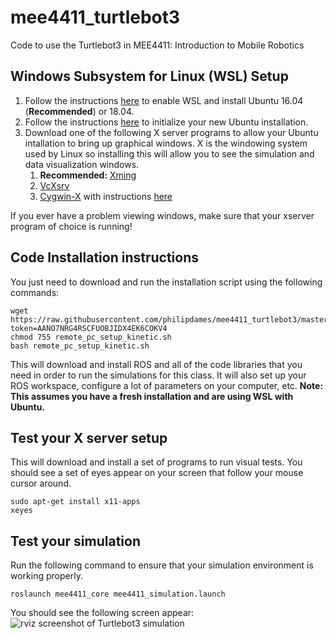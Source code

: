 # mee4411_turtlebot3
Code to use the Turtlebot3 in MEE4411: Introduction to Mobile Robotics

## Windows Subsystem for Linux (WSL) Setup
1. Follow the instructions [here](https://docs.microsoft.com/en-us/windows/wsl/install-win10) to enable WSL and install Ubuntu 16.04 (**Recommended**) or 18.04.
1. Follow the instructions [here](https://docs.microsoft.com/en-us/windows/wsl/initialize-distro) to initialize your new Ubuntu installation.
1. Download one of the following X server programs to allow your Ubuntu intallation to bring up graphical windows. X is the windowing system used by Linux so installing this will allow you to see the simulation and data visualization windows.
    1. **Recommended:** [Xming](https://sourceforge.net/projects/xming/)
    1. [VcXsrv](https://sourceforge.net/projects/vcxsrv/)
    1. [Cygwin-X](http://x.cygwin.com/) with instructions [here](https://x.cygwin.com/docs/ug/setup.html#setup-cygwin-x-installing)

If you ever have a problem viewing windows, make sure that your xserver program of choice is running!

## Code Installation instructions
You just need to download and run the installation script using the following commands:
```
wget https://raw.githubusercontent.com/philipdames/mee4411_turtlebot3/master/mee4411_core/setup/remote_pc_setup_kinetic.sh?token=AANO7NRG4RSCFUOBJIDX4EK6COKV4
chmod 755 remote_pc_setup_kinetic.sh
bash remote_pc_setup_kinetic.sh
```    
This will download and install ROS and all of the code libraries that you need in order to run the simulations for this class.
It will also set up your ROS workspace, configure a lot of parameters on your computer, etc.
**Note: This assumes you have a fresh installation and are using WSL with Ubuntu.**

## Test your X server setup
This will download and install a set of programs to run visual tests. You should see a set of eyes appear on your screen that follow your mouse cursor around.
```
sudo apt-get install x11-apps
xeyes
```

## Test your simulation
Run the following command to ensure that your simulation environment is working properly. 
```
roslaunch mee4411_core mee4411_simulation.launch
```
You should see the following screen appear:
![rviz screenshot of Turtlebot3 simulation](https://github.com/philipdames/mee4411_turtlebot3/blob/master/rviz_screenshot.PNG)
